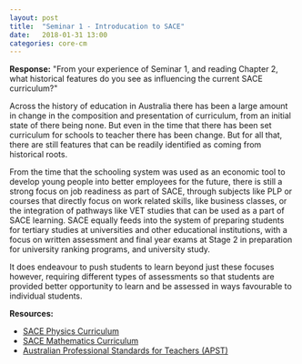 ```yaml
---
layout: post
title:  "Seminar 1 - Introducation to SACE"
date:   2018-01-31 13:00
categories: core-cm
---
```

**Response:** "From your experience of Seminar 1, and reading Chapter 2, what historical features do you see as influencing the current SACE curriculum?"

Across the history of education in Australia there has been a large amount in change in the composition and presentation of curriculum, from an initial state of there being none. But even in the time that there has been set curriculum for schools to teacher there has been change. But for all that, there are still features that can be readily identified as coming from historical roots.

From the time that the schooling system was used as an economic tool to develop young people into better employees for the future, there is still a strong focus on job readiness as part of SACE, through subjects like PLP or courses that directly focus on work related skills, like business classes, or the integration of pathways like VET studies that can be used as a part of SACE learning. SACE equally feeds into the system of preparing students for tertiary studies at universities and other educational institutions, with a focus on written assessment and final year exams at Stage 2 in preparation for university ranking programs, and university study.

It does endeavour to push students to learn beyond just these focuses however, requiring different types of assessments so that students are provided better opportunity to learn and be assessed in ways favourable to individual students.

**Resources:**
* [SACE Physics Curriculum](https://www.sace.sa.edu.au/web/physics)
* [SACE Mathematics Curriculum](https://www.sace.sa.edu.au/learning/learning-areas/mathematics)
* [Australian Professional Standards for Teachers (APST)](https://www.aitsl.edu.au/docs/default-source/apst-resources/australian_professional_standard_for_teachers_final.pdf)